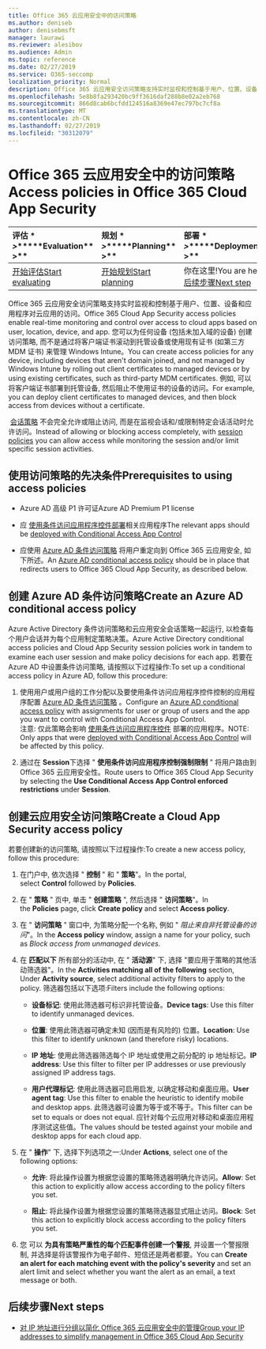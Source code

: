 ```yaml
---
title: Office 365 云应用安全中的访问策略
ms.author: deniseb
author: denisebmsft
manager: laurawi
ms.reviewer: alesibov
ms.audience: Admin
ms.topic: reference
ms.date: 02/27/2019
ms.service: O365-seccomp
localization_priority: Normal
description: Office 365 云应用安全访问策略支持实时监视和控制基于用户、位置、设备和应用程序对云应用的访问。 您可以为任何设备 (包括未加入域的设备) 创建访问策略, 而不是通过将客户端证书滚动到托管设备或使用现有证书 (如第三方 MDM 证书) 来管理 Windows Intune。 例如, 可以将客户端证书部署到托管设备, 然后阻止不使用证书的设备的访问。
ms.openlocfilehash: 5e8b8fa293420bc9ff3616daf288b8e02a2eb768
ms.sourcegitcommit: 866d8cab6bcfdd124516a8369e47ec797bc7cf8a
ms.translationtype: MT
ms.contentlocale: zh-CN
ms.lasthandoff: 02/27/2019
ms.locfileid: "30312079"
---
```

# <a name="access-policies-in-office-365-cloud-app-security"></a><span data-ttu-id="50dd6-105">Office 365 云应用安全中的访问策略</span><span class="sxs-lookup"><span data-stu-id="50dd6-105">Access policies in Office 365 Cloud App Security</span></span>

|<span data-ttu-id="50dd6-106">评估 \* *\>*\*</span><span class="sxs-lookup"><span data-stu-id="50dd6-106">\*\*\*\*Evaluation\*\* \>\*\*</span></span>|<span data-ttu-id="50dd6-107">规划 \* *\>*\*</span><span class="sxs-lookup"><span data-stu-id="50dd6-107">\*\*\*\*Planning\*\* \>\*\*</span></span>|<span data-ttu-id="50dd6-108">部署 \* *\>*\*</span><span class="sxs-lookup"><span data-stu-id="50dd6-108">\*\*\*\*Deployment\*\* \>\*\*</span></span>|<span data-ttu-id="50dd6-109">利用率 \* \* \* \*</span><span class="sxs-lookup"><span data-stu-id="50dd6-109">\*\*\*\*Utilization\*\*\*\*</span></span>|
|:-----|:-----|:-----|:-----|
|[<span data-ttu-id="50dd6-110">开始评估</span><span class="sxs-lookup"><span data-stu-id="50dd6-110">Start evaluating</span></span>](office-365-cas-overview.md) <br/> |[<span data-ttu-id="50dd6-111">开始规划</span><span class="sxs-lookup"><span data-stu-id="50dd6-111">Start planning</span></span>](get-ready-for-office-365-cas.md) <br/> |<span data-ttu-id="50dd6-112">你在这里!</span><span class="sxs-lookup"><span data-stu-id="50dd6-112">You are here!</span></span>  <br/> [<span data-ttu-id="50dd6-113">后续步骤</span><span class="sxs-lookup"><span data-stu-id="50dd6-113">Next step</span></span>](group-your-ip-addresses-in-ocas.md) <br/> |[<span data-ttu-id="50dd6-114">开始利用</span><span class="sxs-lookup"><span data-stu-id="50dd6-114">Start utilizing</span></span>](utilization-activities-for-ocas.md) <br/> |

<span data-ttu-id="50dd6-115">Office 365 云应用安全访问策略支持实时监视和控制基于用户、位置、设备和应用程序对云应用的访问。</span><span class="sxs-lookup"><span data-stu-id="50dd6-115">Office 365 Cloud App Security access policies enable real-time monitoring and control over access to cloud apps based on user, location, device, and app.</span></span> <span data-ttu-id="50dd6-116">您可以为任何设备 (包括未加入域的设备) 创建访问策略, 而不是通过将客户端证书滚动到托管设备或使用现有证书 (如第三方 MDM 证书) 来管理 Windows Intune。</span><span class="sxs-lookup"><span data-stu-id="50dd6-116">You can create access policies for any device, including devices that aren't domain joined, and not managed by Windows Intune by rolling out client certificates to managed devices or by using existing certificates, such as third-party MDM certificates.</span></span> <span data-ttu-id="50dd6-117">例如, 可以将客户端证书部署到托管设备, 然后阻止不使用证书的设备的访问。</span><span class="sxs-lookup"><span data-stu-id="50dd6-117">For example, you can deploy client certificates to managed devices, and then block access from devices without a certificate.</span></span>

<span data-ttu-id="50dd6-118"> [会话策略](ocas-session-policies.md) 不会完全允许或阻止访问, 而是在监视会话和/或限制特定会话活动时允许访问。</span><span class="sxs-lookup"><span data-stu-id="50dd6-118">Instead of allowing or blocking access completely, with [session policies](ocas-session-policies.md) you can allow access while monitoring the session and/or limit specific session activities.</span></span>

## <a name="prerequisites-to-using-access-policies"></a><span data-ttu-id="50dd6-119">使用访问策略的先决条件</span><span class="sxs-lookup"><span data-stu-id="50dd6-119">Prerequisites to using access policies</span></span>

- <span data-ttu-id="50dd6-120">Azure AD 高级 P1 许可证</span><span class="sxs-lookup"><span data-stu-id="50dd6-120">Azure AD Premium P1 license</span></span>

- <span data-ttu-id="50dd6-121">应 [使用条件访问应用程序控件部署](https://docs.microsoft.com/en-us/cloud-app-security/proxy-deployment-aad)相关应用程序</span><span class="sxs-lookup"><span data-stu-id="50dd6-121">The relevant apps should be [deployed with Conditional Access App Control](https://docs.microsoft.com/en-us/cloud-app-security/proxy-deployment-aad)</span></span>

- <span data-ttu-id="50dd6-122">应使用 [Azure AD 条件访问策略](https://docs.microsoft.com/azure/active-directory/active-directory-conditional-access-azure-portal) 将用户重定向到 Office 365 云应用安全, 如下所述。</span><span class="sxs-lookup"><span data-stu-id="50dd6-122">An [Azure AD conditional access policy](https://docs.microsoft.com/azure/active-directory/active-directory-conditional-access-azure-portal) should be in place that redirects users to Office 365 Cloud App Security, as described below.</span></span>

## <a name="create-an-azure-ad-conditional-access-policy"></a><span data-ttu-id="50dd6-123">创建 Azure AD 条件访问策略</span><span class="sxs-lookup"><span data-stu-id="50dd6-123">Create an Azure AD conditional access policy</span></span>

<span data-ttu-id="50dd6-124">Azure Active Directory 条件访问策略和云应用安全会话策略一起运行, 以检查每个用户会话并为每个应用制定策略决策。</span><span class="sxs-lookup"><span data-stu-id="50dd6-124">Azure Active Directory conditional access policies and Cloud App Security session policies work in tandem to examine each user session and make policy decisions for each app.</span></span> <span data-ttu-id="50dd6-125">若要在 Azure AD 中设置条件访问策略, 请按照以下过程操作:</span><span class="sxs-lookup"><span data-stu-id="50dd6-125">To set up a conditional access policy in Azure AD, follow this procedure:</span></span>

1. <span data-ttu-id="50dd6-126">使用用户或用户组的工作分配以及要使用条件访问应用程序控件控制的应用程序配置 [Azure AD 条件访问策略](https://docs.microsoft.com/azure/active-directory/active-directory-conditional-access-azure-portal) 。</span><span class="sxs-lookup"><span data-stu-id="50dd6-126">Configure an [Azure AD conditional access policy](https://docs.microsoft.com/azure/active-directory/active-directory-conditional-access-azure-portal) with assignments for user or group of users and the app you want to control with Conditional Access App Control.</span></span><br><span data-ttu-id="50dd6-127">注意: 仅此策略会影响 [使用条件访问应用程序控件](https://docs.microsoft.com/cloud-app-security/proxy-deployment-aad) 部署的应用程序。</span><span class="sxs-lookup"><span data-stu-id="50dd6-127">NOTE: Only apps that were [deployed with Conditional Access App Control](https://docs.microsoft.com/cloud-app-security/proxy-deployment-aad) will be affected by this policy.</span></span>

2. <span data-ttu-id="50dd6-128">通过在 **Session**下选择 " **使用条件访问应用程序控制强制限制** " 将用户路由到 Office 365 云应用安全性。</span><span class="sxs-lookup"><span data-stu-id="50dd6-128">Route users to Office 365 Cloud App Security by selecting the **Use Conditional Access App Control enforced restrictions** under **Session**.</span></span>

## <a name="create-a-cloud-app-security-access-policy"></a><span data-ttu-id="50dd6-129">创建云应用安全访问策略</span><span class="sxs-lookup"><span data-stu-id="50dd6-129">Create a Cloud App Security access policy</span></span>

<span data-ttu-id="50dd6-130">若要创建新的访问策略, 请按照以下过程操作:</span><span class="sxs-lookup"><span data-stu-id="50dd6-130">To create a new access policy, follow this procedure:</span></span>

1. <span data-ttu-id="50dd6-131">在门户中, 依次选择 " **控制** " 和 " **策略**"。</span><span class="sxs-lookup"><span data-stu-id="50dd6-131">In the portal, select **Control** followed by **Policies**.</span></span>

2. <span data-ttu-id="50dd6-132">在 " **策略** " 页中, 单击 " **创建策略** ", 然后选择 " **访问策略**"。</span><span class="sxs-lookup"><span data-stu-id="50dd6-132">In the **Policies** page, click **Create policy** and select **Access policy**.</span></span>

3. <span data-ttu-id="50dd6-133">在 " **访问策略** " 窗口中, 为策略分配一个名称, 例如 " *阻止来自非托管设备的访问*"。</span><span class="sxs-lookup"><span data-stu-id="50dd6-133">In the **Access policy** window, assign a name for your policy, such as *Block access from unmanaged devices*.</span></span>

4. <span data-ttu-id="50dd6-134">在 **匹配以下** 所有部分的活动中, 在 " **活动源**" 下, 选择 "要应用于策略的其他活动筛选器"。</span><span class="sxs-lookup"><span data-stu-id="50dd6-134">In the **Activities matching all of the following** section, Under **Activity source**, select additional activity filters to apply to the policy.</span></span> <span data-ttu-id="50dd6-135">筛选器包括以下选项:</span><span class="sxs-lookup"><span data-stu-id="50dd6-135">Filters include the following options:</span></span>
    
    - <span data-ttu-id="50dd6-136">**设备标记**: 使用此筛选器可标识非托管设备。</span><span class="sxs-lookup"><span data-stu-id="50dd6-136">**Device tags**: Use this filter to identify unmanaged devices.</span></span>
    
    - <span data-ttu-id="50dd6-137">**位置**: 使用此筛选器可确定未知 (因而是有风险的) 位置。</span><span class="sxs-lookup"><span data-stu-id="50dd6-137">**Location**: Use this filter to identify unknown (and therefore risky) locations.</span></span>
    
    - <span data-ttu-id="50dd6-138">**IP 地址**: 使用此筛选器筛选每个 IP 地址或使用之前分配的 ip 地址标记。</span><span class="sxs-lookup"><span data-stu-id="50dd6-138">**IP address**: Use this filter to filter per IP addresses or use previously assigned IP address tags.</span></span>
    
    - <span data-ttu-id="50dd6-139">**用户代理标记**: 使用此筛选器可启用启发, 以确定移动和桌面应用。</span><span class="sxs-lookup"><span data-stu-id="50dd6-139">**User agent tag**: Use this filter to enable the heuristic to identify mobile and desktop apps.</span></span> <span data-ttu-id="50dd6-140">此筛选器可设置为等于或不等于。</span><span class="sxs-lookup"><span data-stu-id="50dd6-140">This filter can be set to equals or does not equal.</span></span> <span data-ttu-id="50dd6-141">应针对每个云应用对移动和桌面应用程序测试这些值。</span><span class="sxs-lookup"><span data-stu-id="50dd6-141">The values should be tested against your mobile and desktop apps for each cloud app.</span></span>

5. <span data-ttu-id="50dd6-142">在 " **操作**" 下, 选择下列选项之一:</span><span class="sxs-lookup"><span data-stu-id="50dd6-142">Under **Actions**, select one of the following options:</span></span>
    
    - <span data-ttu-id="50dd6-143">**允许**: 将此操作设置为根据您设置的策略筛选器明确允许访问。</span><span class="sxs-lookup"><span data-stu-id="50dd6-143">**Allow**: Set this action to explicitly allow access according to the policy filters you set.</span></span>
    
    - <span data-ttu-id="50dd6-144">**阻止**: 将此操作设置为根据您设置的策略筛选器显式阻止访问。</span><span class="sxs-lookup"><span data-stu-id="50dd6-144">**Block**: Set this action to explicitly block access according to the policy filters you set.</span></span>

6. <span data-ttu-id="50dd6-145">您 可以 **为具有策略严重性的每个匹配事件创建一个警报**, 并设置一个警报限制, 并选择是将该警报作为电子邮件、短信还是两者都要。</span><span class="sxs-lookup"><span data-stu-id="50dd6-145">You can **Create an alert for each matching event with the policy's severity** and set an alert limit and select whether you want the alert as an email, a text message or both.</span></span>

## <a name="next-steps"></a><span data-ttu-id="50dd6-146">后续步骤</span><span class="sxs-lookup"><span data-stu-id="50dd6-146">Next steps</span></span>

- [<span data-ttu-id="50dd6-147">对 IP 地址进行分组以简化 Office 365 云应用安全中的管理</span><span class="sxs-lookup"><span data-stu-id="50dd6-147">Group your IP addresses to simplify management in Office 365 Cloud App Security</span></span>](group-your-ip-addresses-in-ocas.md)